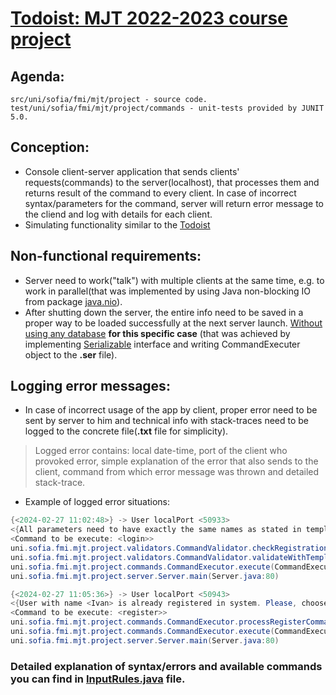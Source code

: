 # <a href="https://github.com/fmi/java-course/blob/mjt-2022-2023/course-projects/todoist.md" targer="_blank">Todoist: MJT 2022-2023 course project</a>

## Agenda: 
```
src/uni/sofia/fmi/mjt/project - source code.
test/uni/sofia/fmi/mjt/project/commands - unit-tests provided by JUNIT 5.0.
```

## Conception:
* Console client-server application that sends clients' requests(commands) to the server(localhost), that processes them
and returns result of the command to every client. In case of incorrect syntax/parameters for the command, server will
return error message to the cliend and log with details for each client.
* Simulating functionality similar to the [Todoist](https://todoist.com/?locale=en)

## Non-functional requirements:
* Server need to work("talk") with multiple clients at the same time, e.g. to work in parallel(that was implemented by using
Java non-blocking IO from package [java.nio](https://docs.oracle.com/javase/8/docs/api/java/nio/package-summary.html)).
* After shutting down the server, the entire info need to be saved in a proper way to be loaded successfully at the next server launch.
<ins>Without using any database</ins> **for this specific case** (that was achieved by implementing [Serializable](https://docs.oracle.com/javase/8/docs/api/java/io/Serializable.html)
interface and writing CommandExecuter object to the **.ser** file).

## Logging error messages:
* In case of incorrect usage of the app by client, proper error need to be sent by server to him and technical info with stack-traces
need to be logged to the concrete file(**.txt** file for simplicity).
> Logged error contains: local date-time, port of the client who provoked error, simple explanation of the error that also sends to the client,
> command from which error message was thrown and detailed stack-trace.   
* Example of logged error situations:
```java
{<2024-02-27 11:02:48>} -> User localPort <50933>
<{All parameters need to have exactly the same names as stated in template #name:<text> #password:<text>}>
<Command to be execute: <login>>
uni.sofia.fmi.mjt.project.validators.CommandValidator.checkRegistration(CommandValidator.java:180)
uni.sofia.fmi.mjt.project.validators.CommandValidator.validateWithTemplate(CommandValidator.java:42)
uni.sofia.fmi.mjt.project.commands.CommandExecutor.execute(CommandExecutor.java:74)
uni.sofia.fmi.mjt.project.server.Server.main(Server.java:80)

{<2024-02-27 11:05:36>} -> User localPort <50943>
<{User with name <Ivan> is already registered in system. Please, choose another name}>
<Command to be execute: <register>>
uni.sofia.fmi.mjt.project.commands.CommandExecutor.processRegisterCommand(CommandExecutor.java:148)
uni.sofia.fmi.mjt.project.commands.CommandExecutor.execute(CommandExecutor.java:77)
uni.sofia.fmi.mjt.project.server.Server.main(Server.java:80)
```

### Detailed explanation of syntax/errors and available commands you can find in [InputRules.java](./src/uni/sofia/fmi/mjt/project/commands/InputRules.java) file.
